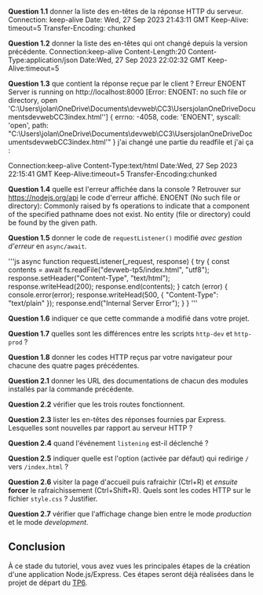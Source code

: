**Question 1.1** donner la liste des en-têtes de la réponse HTTP du serveur.
Connection: keep-alive
Date: Wed, 27 Sep 2023 21:43:11 GMT
Keep-Alive: timeout=5
Transfer-Encoding: chunked


**Question 1.2** donner la liste des en-têtes qui ont changé depuis la version précédente.
Connection:keep-alive
Content-Length:20
Content-Type:application/json
Date:Wed, 27 Sep 2023 22:02:32 GMT
Keep-Alive:timeout=5


**Question 1.3** que contient la réponse reçue par le client ?
Erreur ENOENT
Server is running on http://localhost:8000
[Error: ENOENT: no such file or directory, open 'C:\Users\jolan\OneDrive\Documents\devweb\CC3\UsersjolanOneDriveDocumentsdevwebCC3index.html''] {
  errno: -4058,
  code: 'ENOENT',
  syscall: 'open',
  path: "C:\\Users\\jolan\\OneDrive\\Documents\\devweb\\CC3\\UsersjolanOneDriveDocumentsdevwebCC3index.html'"
}
j'ai changé une partie du readfile et j'ai ça :

Connection:keep-alive
Content-Type:text/html
Date:Wed, 27 Sep 2023 22:15:41 GMT
Keep-Alive:timeout=5
Transfer-Encoding:chunked


**Question 1.4** quelle est l'erreur affichée dans la console ? Retrouver sur <https://nodejs.org/api> le code d'erreur affiché.
ENOENT (No such file or directory): Commonly raised by fs operations to indicate that a component of the specified pathname does not exist. No entity (file or directory) could be found by the given path.



**Question 1.5** donner le code de `requestListener()` modifié _avec gestion d'erreur_ en `async/await`.

'''js
async function requestListener(_request, response) {
  try {
    const contents = await fs.readFile("devweb-tp5/index.html", "utf8");
    response.setHeader("Content-Type", "text/html");
    response.writeHead(200);
    response.end(contents);
  } catch (error) {
    console.error(error);
    response.writeHead(500, { "Content-Type": "text/plain" });
    response.end("Internal Server Error");
  }
}
'''

**Question 1.6** indiquer ce que cette commande a modifié dans votre projet.

**Question 1.7** quelles sont les différences entre les scripts `http-dev` et `http-prod` ?

**Question 1.8** donner les codes HTTP reçus par votre navigateur pour chacune des quatre pages précédentes.


**Question 2.1** donner les URL des documentations de chacun des modules installés par la commande précédente.

**Question 2.2** vérifier que les trois routes fonctionnent.

**Question 2.3** lister les en-têtes des réponses fournies par Express. Lesquelles sont nouvelles par rapport au serveur HTTP ?

**Question 2.4** quand l'événement `listening` est-il déclenché ?

**Question 2.5** indiquer quelle est l'option (activée par défaut) qui redirige `/` vers `/index.html` ?

**Question 2.6** visiter la page d'accueil puis rafraichir (Ctrl+R) et _ensuite_ **forcer** le rafraichissement (Ctrl+Shift+R). Quels sont les codes HTTP sur le fichier `style.css` ? Justifier.

**Question 2.7** vérifier que l'affichage change bien entre le mode _production_ et le mode _development_.

## Conclusion

À ce stade du tutoriel, vous avez vues les principales étapes de la création d'une application Node.js/Express.
Ces étapes seront déjà réalisées dans le projet de départ du [TP6](../TP6).

